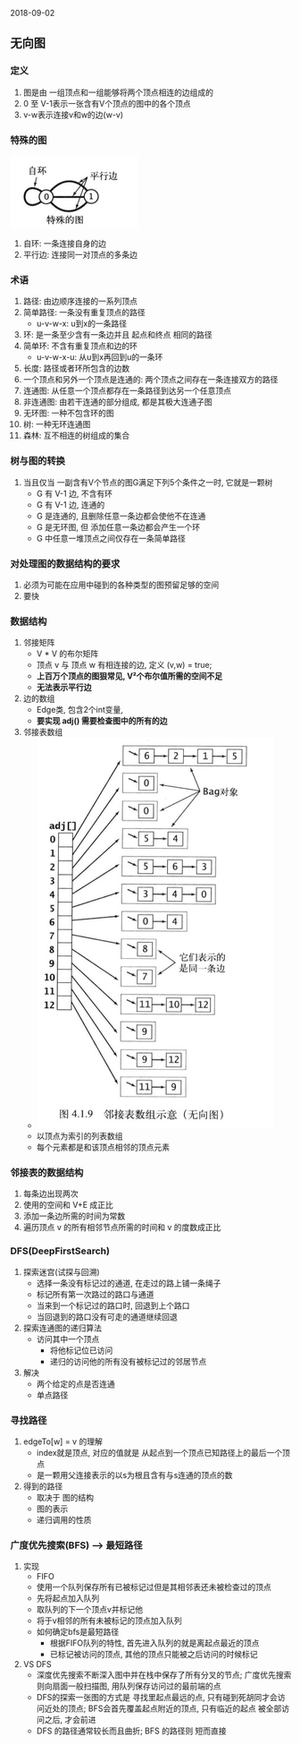 2018-09-02

## 无向图

### 定义
1. 图是由 一组顶点和一组能够将两个顶点相连的边组成的
2. 0 至 V-1表示一张含有V个顶点的图中的各个顶点
3. v-w表示连接v和w的边(w-v)

### 特殊的图
![](1.jpg)
1. 自环: 一条连接自身的边
2. 平行边: 连接同一对顶点的多条边

### 术语
1. 路径: 由边顺序连接的一系列顶点
2. 简单路径: 一条没有重复顶点的路径
    - u-v-w-x: u到x的一条路径
3. 环: 是一条至少含有一条边并且 起点和终点 相同的路径
4. 简单环: 不含有重复顶点和边的环
    - u-v-w-x-u: 从u到x再回到u的一条环
5. 长度: 路径或者环所包含的边数
6. 一个顶点和另外一个顶点是连通的: 两个顶点之间存在一条连接双方的路径
7. 连通图: 从任意一个顶点都存在一条路径到达另一个任意顶点
8. 非连通图: 由若干连通的部分组成, 都是其极大连通子图
9. 无环图: 一种不包含环的图
10. 树: 一种无环连通图
11. 森林: 互不相连的树组成的集合

### 树与图的转换
1. 当且仅当 一副含有V个节点的图G满足下列5个条件之一时, 它就是一颗树
    - G 有 V-1 边, 不含有环
    - G 有 V-1 边, 连通的
    - G 是连通的, 且删除任意一条边都会使他不在连通
    - G 是无环图, 但 添加任意一条边都会产生一个环
    - G 中任意一堆顶点之间仅存在一条简单路径
    
### 对处理图的数据结构的要求
1. 必须为可能在应用中碰到的各种类型的图预留足够的空间
2. 要快

### 数据结构
1. 邻接矩阵
    - V * V 的布尔矩阵
    - 顶点 v 与 顶点 w 有相连接的边, 定义 (v,w) = true;
    - **上百万个顶点的图狠常见, V²个布尔值所需的空间不足**
    - **无法表示平行边**
2. 边的数组
    - Edge类, 包含2个int变量, 
    - **要实现 adj() 需要检查图中的所有的边**
3. 邻接表数组
    - ![](2.jpg)
    - 以顶点为索引的列表数组
    - 每个元素都是和该顶点相邻的顶点元素

### 邻接表的数据结构
1. 每条边出现两次
2. 使用的空间和 V+E 成正比
3. 添加一条边所需的时间为常数
4. 遍历顶点 v 的所有相邻节点所需的时间和 v 的度数成正比

### DFS(DeepFirstSearch)
1. 探索迷宫(试探与回溯)
    - 选择一条没有标记过的通道, 在走过的路上铺一条绳子
    - 标记所有第一次路过的路口与通道
    - 当来到一个标记过的路口时, 回退到上个路口
    - 当回退到的路口没有可走的通道继续回退
2. 探索连通图的递归算法
    - 访问其中一个顶点
        - 将他标记位已访问
        - 递归的访问他的所有没有被标记过的邻居节点
3. 解决
    - 两个给定的点是否连通
    - 单点路径

### 寻找路径
1. edgeTo[w] = v 的理解
    - index就是顶点, 对应的值就是 从起点到一个顶点已知路径上的最后一个顶点
    - 是一颗用父连接表示的以s为根且含有与s连通的顶点的数
2. 得到的路径
    - 取决于 图的结构
    - 图的表示
    - 递归调用的性质
    
### 广度优先搜索(BFS) --> 最短路径
1. 实现
    - FIFO
    - 使用一个队列保存所有已被标记过但是其相邻表还未被检查过的顶点
    - 先将起点加入队列
    - 取队列的下一个顶点v并标记他
    - 将于v相邻的所有未被标记的顶点加入队列
    - 如何确定bfs是最短路径
        - 根据FIFO队列的特性, 首先进入队列的就是离起点最近的顶点
        - 已标记被访问的顶点, 其他的顶点只能被之后访问的时候标记
2. VS DFS
    - 深度优先搜索不断深入图中并在栈中保存了所有分叉的节点; 广度优先搜索则向扇面一般扫描图, 用队列保存访问过的最前端的点
    - DFS的探索一张图的方式是 寻找里起点最远的点, 只有碰到死胡同才会访问近处的顶点; BFS会首先覆盖起点附近的顶点, 只有临近的起点
    被全部访问之后, 才会前进
    - DFS 的路径通常较长而且曲折; BFS 的路径则 短而直接  
    